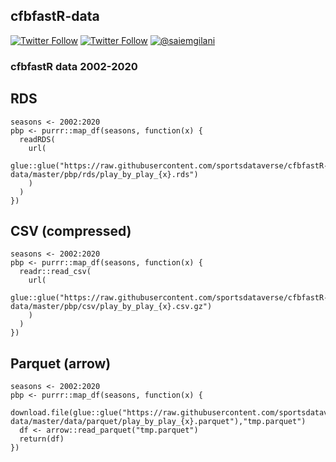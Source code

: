 ## __cfbfastR-data__ 
[![Twitter Follow](https://img.shields.io/twitter/follow/cfbfastR?color=blue&label=%40cfbfastR&logo=twitter&style=for-the-badge)](https://twitter.com/cfbfastR) 
[![Twitter Follow](https://img.shields.io/twitter/follow/saiemgilani?color=blue&label=%40saiemgilani&logo=twitter&style=for-the-badge)](https://twitter.com/saiemgilani) 
<a href="https://github.com/saiemgilani" target="blank"><img src="https://img.shields.io/github/followers/saiemgilani?color=eee&logo=Github&style=for-the-badge" alt="@saiemgilani" /></a>

### __cfbfastR data 2002-2020__

## RDS
```
seasons <- 2002:2020
pbp <- purrr::map_df(seasons, function(x) {
  readRDS(
    url(
      glue::glue("https://raw.githubusercontent.com/sportsdataverse/cfbfastR-data/master/pbp/rds/play_by_play_{x}.rds")
    )
  )
})
```

## CSV (compressed)

```
seasons <- 2002:2020
pbp <- purrr::map_df(seasons, function(x) {
  readr::read_csv(
    url(
      glue::glue("https://raw.githubusercontent.com/sportsdataverse/cfbfastR-data/master/pbp/csv/play_by_play_{x}.csv.gz")
    )
  )
})
```

## Parquet (arrow)
```
seasons <- 2002:2020
pbp <- purrr::map_df(seasons, function(x) {
  download.file(glue::glue("https://raw.githubusercontent.com/sportsdataverse/cfbfastR-data/master/data/parquet/play_by_play_{x}.parquet"),"tmp.parquet")
  df <- arrow::read_parquet("tmp.parquet")
  return(df)
})
```
